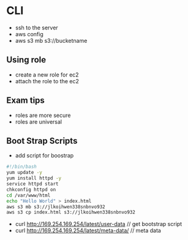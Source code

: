 # CLI

- ssh to the server
- aws config
- aws s3 mb s3://bucketname

## Using role

- create a new role for ec2
- attach the role to the ec2

## Exam tips

- roles are more secure
- roles are universal

## Boot Strap Scripts

- add script for boostrap

```bash
#!/bin/bash
yum update -y
yum install httpd -y
service httpd start
chkconfig httpd on
cd /var/www/html
echo "Hello World" > index.html
aws s3 mb s3://jlkoihwen338snbnvo932
aws s3 cp index.html s3://jlkoihwen338snbnvo932
```

- curl http://169.254.169.254/latest/user-data    // get bootstrap script
- curl http://169.254.169.254/latest/meta-data/   // meta data
